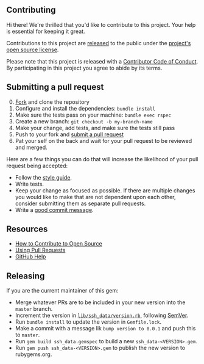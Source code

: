 ## Contributing

[fork]: https://github.com/github/ssh_data/fork
[pr]: https://github.com/github/ssh_data/compare
[style]: https://github.com/styleguide/ruby
[code-of-conduct]: CODE_OF_CONDUCT.md

Hi there! We're thrilled that you'd like to contribute to this project. Your help is essential for keeping it great.

Contributions to this project are [released](https://help.github.com/articles/github-terms-of-service/#6-contributions-under-repository-license) to the public under the [project's open source license](LICENSE.md).

Please note that this project is released with a [Contributor Code of Conduct][code-of-conduct]. By participating in this project you agree to abide by its terms.

## Submitting a pull request

0. [Fork][fork] and clone the repository
0. Configure and install the dependencies: `bundle install`
0. Make sure the tests pass on your machine: `bundle exec rspec`
0. Create a new branch: `git checkout -b my-branch-name`
0. Make your change, add tests, and make sure the tests still pass
0. Push to your fork and [submit a pull request][pr]
0. Pat your self on the back and wait for your pull request to be reviewed and merged.

Here are a few things you can do that will increase the likelihood of your pull request being accepted:

- Follow the [style guide][style].
- Write tests.
- Keep your change as focused as possible. If there are multiple changes you would like to make that are not dependent upon each other, consider submitting them as separate pull requests.
- Write a [good commit message](http://tbaggery.com/2008/04/19/a-note-about-git-commit-messages.html).

## Resources

- [How to Contribute to Open Source](https://opensource.guide/how-to-contribute/)
- [Using Pull Requests](https://help.github.com/articles/about-pull-requests/)
- [GitHub Help](https://help.github.com)

## Releasing

If you are the current maintainer of this gem:

- Merge whatever PRs are to be included in your new version into the `master` branch.
- Increment the version in [`lib/ssh_data/version.rb`](lib/ssh_data/version.rb), following [SemVer](https://semver.org/).
- Run `bundle install` to update the version in `Gemfile.lock`.
- Make a commit with a message lik `bump version to 0.0.1` and push this to `master`.
- Run `gem build ssh_data.gemspec` to build a new `ssh_data-<VERSION>.gem`.
- Run `gem push ssh_data-<VERSION>.gem` to publish the new version to rubygems.org.
